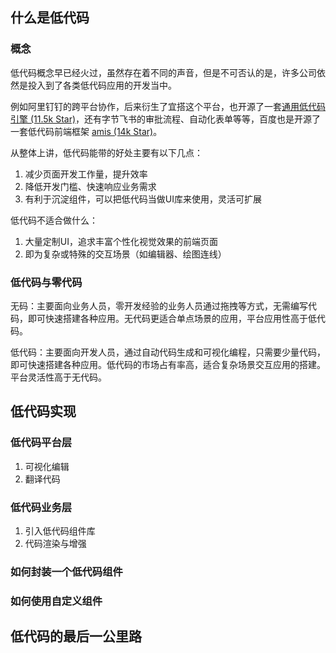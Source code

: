 



## 什么是低代码

### 概念

低代码概念早已经火过，虽然存在着不同的声音，但是不可否认的是，许多公司依然是投入到了各类低代码应用的开发当中。

例如阿里钉钉的跨平台协作，后来衍生了宜搭这个平台，也开源了一套[通用低代码引擎 (11.5k Star)](https://lowcode-engine.cn/index)，还有字节飞书的审批流程、自动化表单等等，百度也是开源了一套低代码前端框架 [amis (14k Star)](https://aisuda.bce.baidu.com/amis/zh-CN/docs/index)。

从整体上讲，低代码能带的好处主要有以下几点：

1. 减少页面开发工作量，提升效率
2. 降低开发门槛、快速响应业务需求
3. 有利于沉淀组件，可以把低代码当做UI库来使用，灵活可扩展

低代码不适合做什么：

1. 大量定制UI，追求丰富个性化视觉效果的前端页面
2. 即为复杂或特殊的交互场景（如编辑器、绘图连线）

### 低代码与零代码

无码：主要面向业务人员，零开发经验的业务人员通过拖拽等方式，无需编写代码，即可快速搭建各种应用。无代码更适合单点场景的应用，平台应用性高于低代码。

低代码：主要面向开发人员，通过自动代码生成和可视化编程，只需要少量代码，即可快速搭建各种应用。低代码的市场占有率高，适合复杂场景交互应用的搭建。平台灵活性高于无代码。

## 低代码实现

### 低代码平台层

1. 可视化编辑
2. 翻译代码

### 低代码业务层

1. 引入低代码组件库
2. 代码渲染与增强

### 如何封装一个低代码组件



### 如何使用自定义组件

## 低代码的最后一公里路

